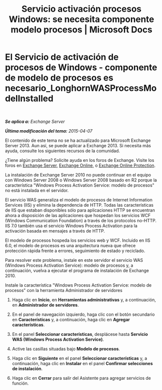 ﻿---
title: 'Servicio activación procesos Windows: se necesita componente modelo procesos | Microsoft Docs'
TOCTitle: El Servicio de activación de procesos de Windows - componente de modelo de procesos es necesario_LonghornWASProcessModelInstalled
ms:assetid: 8cc13dbb-4921-4c07-8602-d26613d7730a
ms:mtpsurl: https://technet.microsoft.com/es-es/library/ms.exch.setupreadiness.longhornwasprocessmodelinstalled(v=EXCHG.150)
ms:contentKeyID: 48268398
ms.date: 05/22/2018
mtps_version: v=EXCHG.150
ms.translationtype: MT
---

# El Servicio de activación de procesos de Windows - componente de modelo de procesos es necesario\_LonghornWASProcessModelInstalled

 

_**Se aplica a:** Exchange Server_

_**Última modificación del tema:** 2015-04-07_

El contenido de este tema no se ha actualizado para Microsoft Exchange Server 2013. Aun así, se puede aplicar a Exchange 2013. Si necesita más ayuda, consulte los siguientes recursos de la comunidad.

¿Tiene algún problema? Solicite ayuda en los foros de Exchange. Visite los foros en [Exchange Server](https://go.microsoft.com/fwlink/p/?linkid=60612), [Exchange Online](https://go.microsoft.com/fwlink/p/?linkid=267542), o [Exchange Online Protection](https://go.microsoft.com/fwlink/p/?linkid=285351).

La instalación de Exchange Server 2010 no puede continuar en el equipo con Windows Server 2008 o Windows Server 2008 basado en R2 porque la característica "Windows Process Activation Service: modelo de procesos" no está instalada en el servidor.

El servicio WAS generaliza el modelo de procesos de Internet Information Services (IIS) y elimina la dependencia de HTTP. Todas las características de IIS que estaban disponibles sólo para aplicaciones HTTP se encuentran ahora a disposición de las aplicaciones que hospedan los servicios WCF (Windows Communication Foundation) a través de los protocolos no-HTTP. IIS 7.0 también usa el servicio Windows Process Activation para la activación basada en mensajes a través de HTTP.

El modelo de procesos hospeda los servicios web y WCF. Incluido en IIS 6.0, el modelo de procesos es una arquitectura nueva que ofrece protección rápida frente a errores, seguimiento de estado y reciclado.

Para resolver este problema, instale en este servidor el servicio WAS (Windows Process Activation Service): modelo de procesos y, a continuación, vuelva a ejecutar el programa de instalación de Exchange 2010.

Instale la característica "Windows Process Activation Service: modelo de procesos" con la herramienta Administrador de servidores

1.  Haga clic en **Inicio**, en **Herramientas administrativas** y, a continuación, en **Administrador de servidores**.

2.  En el panel de navegación izquierdo, haga clic con el botón secundario en **Características** y, a continuación, haga clic en **Agregar características**.

3.  En el panel **Seleccionar características**, desplácese hasta **Servicio WAS (Windows Process Activation Service)**.

4.  Active las casillas situadas bajo **Modelo de procesos**.

5.  Haga clic en **Siguiente** en el panel **Seleccionar características** y, a continuación, haga clic en **Instalar** en el panel **Confirmar selecciones de instalación**.

6.  Haga clic en **Cerrar** para salir del Asistente para agregar servicios de función.

